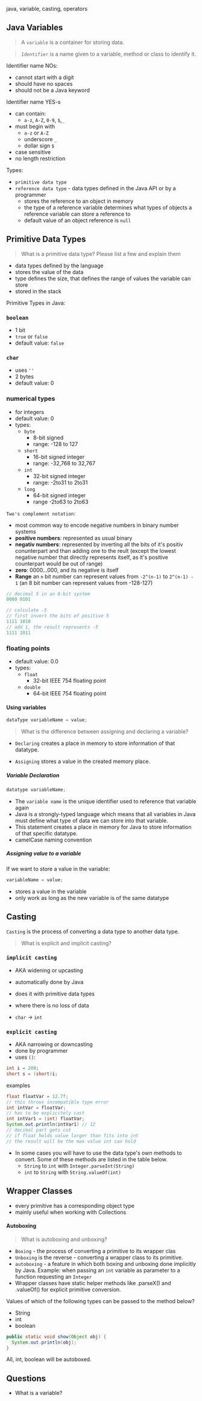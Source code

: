 java, variable, casting, operators

## Java Variables
>A `variable` is a container for storing data.

>`Identifier` is a name given to a variable, method or class to identify it.

Identifier name NOs: 
- cannot start with a digit
- should have no spaces
- should not be a Java keyword

Identifier name YES-s 
- can contain:
  - `a-z`, `A-Z`, `0-9`, `$`,`_`
- must begin with
  - `a-z` or `A-Z`
  - underscore `_`
  - dollar sign `$`
- case sensitive
- no length restriction


Types:
  - `primitive data type` 
  - `reference data type` - data types defined in the Java API or by a programmer
    - stores the reference to an object in memory
    - the type of a reference variable determines what types of objects a reference variable can store a reference to
    - default value of an object reference is `null`



## Primitive Data Types
> What is a primitive data type? Please list a few and explain them
- data types defined by the language
- stores the value of the data
- type defines the size, that defines the range of values the variable can store
- stored in the stack

Primitive Types in Java:

### `boolean`
  - 1 bit
  - `true` or `false`
  - default value: `false`

### `char`
  - uses `''`
  - 2 bytes
  - default value: 0

### numerical types
- for integers
- default value: 0
- types:
    - `byte`
      - 8-bit signed
      - range: -128 to 127
    - `short` 
      - 16-bit signed integer
      - range: -32,768 to 32,767
    - `int` 
      - 32-bit signed integer
      - range: -2to31 to 2to31
    - `long`
      - 64-bit signed integer
      - range -2to63 to 2to63

`Two's complement notation`:
- most common way to encode negative numbers in binary number systems
- **positive numbers**: represented as usual binary
- **negativ numbers**: represented by inverting all the bits of it's positiv conunterpart and than adding one to the reult (except the lowest negative number that directly represents itself, as it's positive counterpart would be out of range)
- **zero**: 0000...000, and its negative is itself
- **Range** an `n` bit number can represent values from `-2^(n-1)` to `2^(n-1) - 1` (an 8 bit number can represent values from -128-127)

```java
// decimal 5 in an 8-bit system
0000 0101

// calculate -5
// first invert the bits of positive 5
1111 1010
// add 1, the result represents -5
1111 1011
```

### floating points
- default value: 0.0
- types:
    - `float` 
      - 32-bit IEEE 754 floating point
    - `double` 
      - 64-bit IEEE 754 floating point


#### Using variables

```java
dataType variableName = value;
```

> What is the difference between assigning and declaring a variable?

- `Declaring` creates a place in memory to store information of that datatype.

- `Assigning` stores a value in the created memory place.

##### Variable Declaration

```java
datatype variableName;
```

- The `variable name` is the unique identifier used to reference that variable again
- Java is a strongly-typed language which means that all variables in Java must define what type of data we can store into that variable.
- This statement creates a place in memory for Java to store information of that specific datatype.
- camelCase naming convention

##### Assigning value to a variable

If we want to store a value in the variable:

```java
variableName = value;
```

- stores a value in the variable
- only work as long as the new variable is of the same datatype

## Casting

`Casting` is the process of converting a data type to another data type.
> What is explicit and implicit casting?


### `implicit casting`

- AKA widening or upcasting
- automatically done by Java
- does it with primitive data types
- where there is no loss of data


- `char` -> `int`


### `explicit casting`

- AKA narrowing or downcasting
- done by programmer
- uses `()`:

```java
int i = 200;
short s = (short)i;
```
examples
```java
float floatVar = 12.7f;
// this throws incompatible type error
int intVar = floatVar; 
// has to be explicitely cast
int intVar1 = (int) floatVar;
System.out.println(intVar1) // 12
// decimal part gets cut
// if float holds value larger than fits into int
// the result will be the max value int can hold 
```

- In some cases you will have to use the data type's own methods to convert. Some of these methods are listed in the table below.
  - `String` to `int` with `Integer.parseInt(String)`
  - `int` to `String` with `String.valueOf(int)`




## Wrapper Classes

- every primitive has a corresponding object type
- mainly useful when working with Collections

#### Autoboxing

> What is autoboxing and unboxing?

- `Boxing` - the process of converting a primitive to its wrapper clas
- `Unboxing` is the reverse - converting a wrapper class to its primitive.
- `autoboxing` - a feature in which both boxing and unboxing done implicitly by Java. Example: when passing an `int` variable as parameter to a function requesting an `Integer`
- Wrapper classes have static helper methods like .parseX() and .valueOf() for explicit primitive conversion.


Values of which of the following types can be passed to the method below?
- String
- int
- boolean
```java
public static void show(Object obj) {
  System.out.println(obj);
}
```
All, int, boolean will be autoboxed.

## Questions
-  What is a variable?